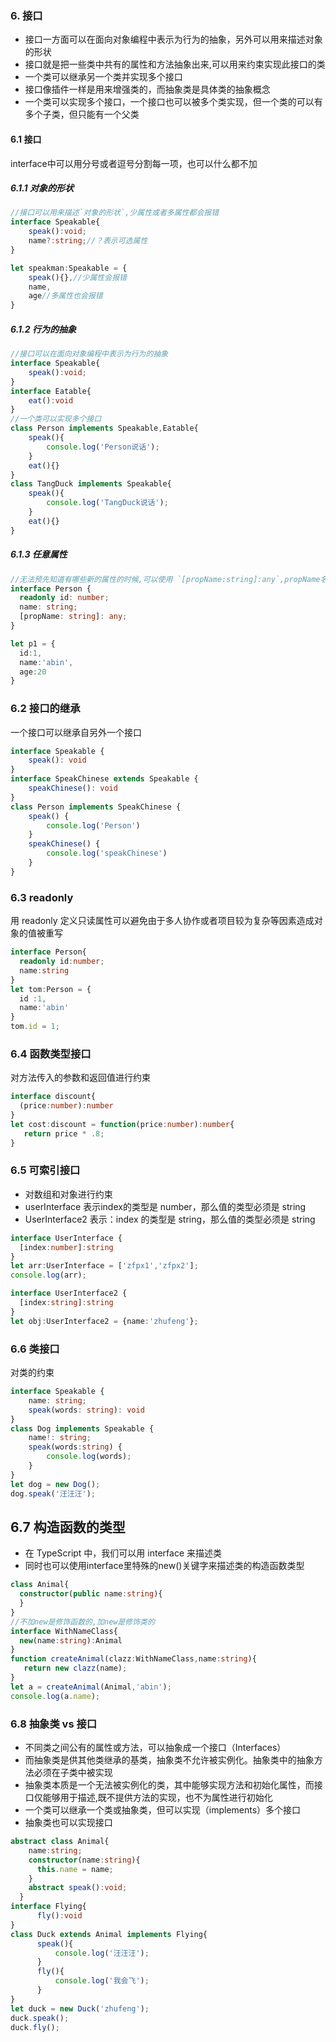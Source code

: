 ### 6. 接口
+ 接口一方面可以在面向对象编程中表示为行为的抽象，另外可以用来描述对象的形状
+ 接口就是把一些类中共有的属性和方法抽象出来,可以用来约束实现此接口的类
+ 一个类可以继承另一个类并实现多个接口
+ 接口像插件一样是用来增强类的，而抽象类是具体类的抽象概念
+ 一个类可以实现多个接口，一个接口也可以被多个类实现，但一个类的可以有多个子类，但只能有一个父类
#### 6.1 接口
interface中可以用分号或者逗号分割每一项，也可以什么都不加
##### 6.1.1 对象的形状

```ts
//接口可以用来描述`对象的形状`,少属性或者多属性都会报错
interface Speakable{
    speak():void;
    name?:string;//？表示可选属性
}

let speakman:Speakable = {
    speak(){},//少属性会报错
    name,
    age//多属性也会报错
}
```
##### 6.1.2 行为的抽象

```ts
//接口可以在面向对象编程中表示为行为的抽象
interface Speakable{
    speak():void;
}
interface Eatable{
    eat():void
}
//一个类可以实现多个接口
class Person implements Speakable,Eatable{
    speak(){
        console.log('Person说话');
    }
    eat(){}
}
class TangDuck implements Speakable{
    speak(){
        console.log('TangDuck说话');
    }
    eat(){}
}
```
##### 6.1.3 任意属性

```ts
//无法预先知道有哪些新的属性的时候,可以使用 `[propName:string]:any`,propName名字是任意的
interface Person {
  readonly id: number;
  name: string;
  [propName: string]: any;
}

let p1 = {
  id:1,
  name:'abin',
  age:20
}
```
### 6.2 接口的继承
一个接口可以继承自另外一个接口

```ts
interface Speakable {
    speak(): void
}
interface SpeakChinese extends Speakable {
    speakChinese(): void
}
class Person implements SpeakChinese {
    speak() {
        console.log('Person')
    }
    speakChinese() {
        console.log('speakChinese')
    }
}
```
### 6.3 readonly
用 readonly 定义只读属性可以避免由于多人协作或者项目较为复杂等因素造成对象的值被重写


```ts
interface Person{
  readonly id:number;
  name:string
}
let tom:Person = {
  id :1,
  name:'abin'
}
tom.id = 1;
```
### 6.4 函数类型接口
对方法传入的参数和返回值进行约束

```ts
interface discount{
  (price:number):number
}
let cost:discount = function(price:number):number{
   return price * .8;
}
```
### 6.5 可索引接口
+ 对数组和对象进行约束
+ userInterface 表示index的类型是 number，那么值的类型必须是 string
+ UserInterface2 表示：index 的类型是 string，那么值的类型必须是 string

```ts
interface UserInterface {
  [index:number]:string
}
let arr:UserInterface = ['zfpx1','zfpx2'];
console.log(arr);

interface UserInterface2 {
  [index:string]:string
}
let obj:UserInterface2 = {name:'zhufeng'};
```
### 6.6 类接口
对类的约束

```typeScript
interface Speakable {
    name: string;
    speak(words: string): void
}
class Dog implements Speakable {
    name!: string;
    speak(words:string) {
        console.log(words);
    }
}
let dog = new Dog();
dog.speak('汪汪汪');
```
## 6.7 构造函数的类型
+ 在 TypeScript 中，我们可以用 interface 来描述类
+ 同时也可以使用interface里特殊的new()关键字来描述类的构造函数类型

```ts
class Animal{
  constructor(public name:string){
  }
}
//不加new是修饰函数的,加new是修饰类的
interface WithNameClass{
  new(name:string):Animal
}
function createAnimal(clazz:WithNameClass,name:string){
   return new clazz(name);
}
let a = createAnimal(Animal,'abin');
console.log(a.name);
```
### 6.8 抽象类 vs 接口
+ 不同类之间公有的属性或方法，可以抽象成一个接口（Interfaces）
+ 而抽象类是供其他类继承的基类，抽象类不允许被实例化。抽象类中的抽象方法必须在子类中被实现
+ 抽象类本质是一个无法被实例化的类，其中能够实现方法和初始化属性，而接口仅能够用于描述,既不提供方法的实现，也不为属性进行初始化
+ 一个类可以继承一个类或抽象类，但可以实现（implements）多个接口
+ 抽象类也可以实现接口

```ts
abstract class Animal{
    name:string;
    constructor(name:string){
      this.name = name;
    }
    abstract speak():void;
  }
interface Flying{
      fly():void
}
class Duck extends Animal implements Flying{
      speak(){
          console.log('汪汪汪');
      }
      fly(){
          console.log('我会飞');
      }
}
let duck = new Duck('zhufeng');
duck.speak();
duck.fly();
```









